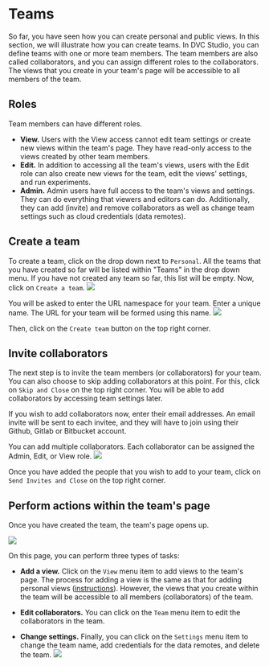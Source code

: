 # Teams

So far, you have seen how you can create personal and public views. In this
section, we will illustrate how you can create teams. In DVC Studio, you can
define teams with one or more team members. The team members are also called
collaborators, and you can assign different roles to the collaborators. The
views that you create in your team's page will be accessible to all members of
the team.

## Roles

Team members can have different roles.

- **View.** Users with the View access cannot edit team settings or create new
  views within the team's page. They have read-only access to the views created
  by other team members.
- **Edit.** In addition to accessing all the team's views, users with the Edit
  role can also create new views for the team, edit the views' settings, and run
  experiments.
- **Admin.** Admin users have full access to the team's views and settings. They
  can do everything that viewers and editors can do. Additionally, they can add
  (invite) and remove collaborators as well as change team settings such as
  cloud credentials (data remotes).

## Create a team

To create a team, click on the drop down next to `Personal`. All the teams that
you have created so far will be listed within "Teams" in the drop down menu. If
you have not created any team so far, this list will be empty. Now, click on
`Create a team`. ![](/img/studio/team_create.png)

You will be asked to enter the URL namespace for your team. Enter a unique name.
The URL for your team will be formed using this name.
![](/img/studio/team_enter_name.png)

Then, click on the `Create team` button on the top right corner.

## Invite collaborators

The next step is to invite the team members (or collaborators) for your team.
You can also choose to skip adding collaborators at this point. For this, click
on `Skip and Close` on the top right corner. You will be able to add
collaborators by accessing team settings later.

If you wish to add collaborators now, enter their email addresses. An email
invite will be sent to each invitee, and they will have to join using their
Github, Gitlab or Bitbucket account.

You can add multiple collaborators. Each collaborator can be assigned the Admin,
Edit, or View role. ![](/img/studio/team_roles.png)

Once you have added the people that you wish to add to your team, click on
`Send Invites and Close` on the top right corner.

## Perform actions within the team's page

Once you have created the team, the team's page opens up.

![](/img/studio/team_page.png)

On this page, you can perform three types of tasks:

- **Add a view.** Click on the `View` menu item to add views to the team's page.
  The process for adding a view is the same as that for adding personal views
  ([instructions](/doc/studio/create-view)). However, the views that you create
  within the team will be accessible to all members (collaborators) of the team.

- **Edit collaborators.** You can click on the `Team` menu item to edit the
  collaborators in the team.

- **Change settings.** Finally, you can click on the `Settings` menu item to
  change the team name, add credentials for the data remotes, and delete the
  team. ![](/img/studio/team_settings.png)
